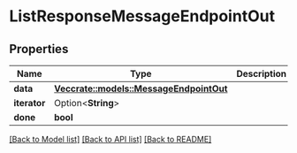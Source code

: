 # ListResponseMessageEndpointOut

## Properties

Name | Type | Description | Notes
------------ | ------------- | ------------- | -------------
**data** | [**Vec<crate::models::MessageEndpointOut>**](MessageEndpointOut.md) |  | 
**iterator** | Option<**String**> |  | [optional]
**done** | **bool** |  | 

[[Back to Model list]](../README.md#documentation-for-models) [[Back to API list]](../README.md#documentation-for-api-endpoints) [[Back to README]](../README.md)


